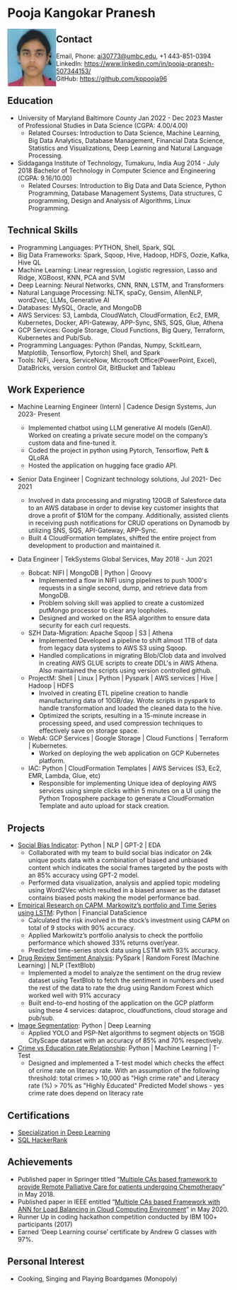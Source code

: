 # Pooja Kangokar Pranesh

<img align="left" src="/data/Pictures/Headshot-Pooja.png" alt="alt text" width="110" height="130">


## Contact

* Email, Phone: ai30773@umbc.edu, +1 443-851-0394
* LinkedIn: https://www.linkedin.com/in/pooja-pranesh-507344153/
* GitHub: https://github.com/kppooja96

## Education

* University of Maryland Baltimore County Jan 2022 - Dec 2023
Master of Professional Studies in Data Science (CGPA: 4.00/4.00)
    * Related Courses: Introduction to Data Science, Machine Learning, Big Data Analytics, Database Management, Financial Data Science, Statistics and Visualizations, Deep Learning and Natural Language Processing.
* Siddaganga Institute of Technology, Tumakuru, India Aug 2014 - July 2018
Bachelor of Technology in Computer Science and Engineering (CGPA: 9.16/10.00)
    * Related Courses: Introduction to Big Data and Data Science, Python Programming, Database Management Systems, Data structures, C programming, Design and Analysis of Algorithms, Linux Programming.

## Technical Skills

* Programming Languages: PYTHON, Shell, Spark, SQL
* Big Data Frameworks: Spark, Sqoop, Hive, Hadoop, HDFS, Oozie, Kafka, Hive QL
* Machine Learning: Linear regression, Logistic regression, Lasso and Ridge, XGBoost, KNN, PCA and SVM
* Deep Learning: Neural Networks, CNN, RNN, LSTM, and Transformers
* Natural Language Processing: NLTK, spaCy, Gensim, AllenNLP, word2vec, LLMs, Generative AI
* Databases: MySQL, Oracle, and MongoDB
* AWS Services: S3, Lambda, CloudWatch, CloudFormation, Ec2, EMR, Kubernetes, Docker, API-Gateway, APP-Sync, SNS, SQS, Glue, Athena
* GCP Services: Google Storage, Cloud Functions, Big Query, Terraform, Kubernetes and Pub/Sub.
* Programming Languages: Python (Pandas, Numpy, SckitLearn, Matplotlib, Tensorflow, Pytorch) Shell, and Spark
* Tools: NiFi, Jeera, ServiceNow, Microsoft Office(PowerPoint, Excel), DataBricks, version control Git, BitBucket and Tableau

## Work Experience

* Machine Learning Engineer (Intern) | Cadence Design Systems, Jun 2023- Present
    * Implemented chatbot using LLM generative AI models (GenAI). Worked on creating a private secure model on the company’s custom data and fine-tuned it. 
    * Coded the project in python using Pytorch, Tensorflow, Peft & QLoRA
    * Hosted the application on hugging face gradio API.

* Senior Data Engineer | Cognizant technology solutions, Jul 2021- Dec 2021
    * Involved in data processing and migrating 120GB of Salesforce data to an AWS database in order to devise key customer insights that drove a profit of $10M for the company. Additionally, assisted clients in receiving push notifications for CRUD operations on Dynamodb by utilizing SNS, SQS, API-Gateway, APP-Sync.
    * Built 4 CloudFormation templates, shifted the entire project from development to production and maintained it.

* Data Engineer | TekSystems Global Services, May 2018 - Jun 2021
    * Bobcat: NIFI | MongoDB | Python | Groovy
        * Implemented a flow in NIFI using pipelines to push 1000's requests in a single second, dump, and retrieve data from MongoDB. 
        * Problem solving skill was applied to create a customized putMongo processor to clear any loopholes.
        * Designed and worked on the RSA algorithm to ensure data security for each curl requests.
    * SZH Data-Migration: Apache Sqoop | S3 | Athena
        * Implemented Developed a pipeline to shift almost 1TB of data from legacy data systems to AWS S3 using Sqoop.
        * Handled complications in migrating Blob/Clob data and involved in creating AWS GLUE scripts to create DDL's in AWS Athena. Also maintained the scripts using version controlled github.
    * ProjectM: Shell | Linux | Python | Pyspark | AWS services | Hive | Hadoop | HDFS
        * Involved in creating ETL pipeline creation to handle manufacturing data of 10GB/day. Wrote scripts in pyspark to handle transformation and loaded the cleaned data to the hive.
        * Optimized the scripts, resulting in a 15-minute increase in processing speed, and used compression techniques to effectively save on storage space.
    * WebA: GCP Services | Google Storage | Cloud Functions | Terraform | Kubernetes.
        * Worked on deploying the web application on GCP Kubernetes platform. 
    * IAC: Python | CloudFormation Templates | AWS Services (S3, Ec2, EMR, Lambda, Glue, etc)
        * Responsible for implementing Unique idea of deploying AWS services using simple clicks within 5 minutes on a UI using the Python Troposphere package to generate a CloudFormation Template and auto upload for stack creation.


## Projects

* [Social Bias Indicator](https://github.com/kppooja96/Social_bias_indicator): Python | NLP | GPT-2 | EDA 
    * Collaborated with my team to build social bias indicator on 24k unique posts data with a combination of biased and unbiased content which indicates the social frames targeted by the posts with an 85% accuracy using GPT-2 model.
    * Performed data visualization, analysis and applied topic modeling using Word2Vec which resulted in a biased answer as the dataset contains biased posts making the model performance bad.
* [Empirical Research on CAPM, Markowitz’s portfolio and Time Series using LSTM](https://github.com/kppooja96/CAPM_Markowitz): Python | Financial DataScience
    * Calculated the risk involved in the stock’s investment using CAPM on total of 9 stocks with 90% accuracy.
    * Applied Markowitz’s portfolio analysis to check the portfolio performance which showed 33% returns over/year.
    * Predicted time-series stock data using LSTM with 93% accuracy.
* [Drug Review Sentiment Analysis](https://github.com/kppooja96/Drug-Analysis): PySpark | Random Forest (Machine Learning) | NLP (TextBlob)
    * Implemented a model to analyze the sentiment on the drug review dataset using TextBlob to fetch the sentiment in numbers and used the rest of the data to rate the drug using Random Forest which worked well with 91% accuracy
    * Built end-to-end hosting of the application on the GCP platform using these 4 services: dataproc, cloudfunctions, cloud storage and pub/sub.
* [Image Segmentation](https://github.com/kppooja96/CityScape): Python | Deep Learning 
    * Applied YOLO and PSP-Net algorithms to segment objects on 15GB CityScape dataset with an accuracy of 85% and 70% respectively.
* [Crime vs Education rate Relationship](https://github.com/kppooja96/Statistical-analysis-on-LiteracyRate-vs-CrimeRate): Python | Machine Learning | T-Test
    * Designed and implemented a T-test model which checks the effect of crime rate on literacy rate. With an assumption of the following threshold: total crimes > 10,000 as "High crime rate" and Literacy rate (%) > 70% as "Highly Educated" Predicted Model shows - yes crime rate does depend on literacy rate
 
## Certifications

* [Specialization in Deep Learning](https://www.coursera.org/account/accomplishments/specialization/certificate/66APEJ652YN2)
* [SQL HackerRank](https://www.hackerrank.com/certificates/e823d6fd57e0)

## Achievements

* Published paper in Springer titled “[Multiple CAs based framework to provide Remote Palliative Care for patients undergoing Chemotherapy](https://www.springerprofessional.de/en/multiple-cas-based-framework-to-provide-remote-palliative-care-f/16947790)” in May 2018.   
* Published paper in IEEE entitled “[Multiple CAs based Framework with ANN for Load Balancing in Cloud Computing Environment](https://ieeexplore.ieee.org/abstract/document/9057813)” in May 2020.
* Runner Up in coding hackathon competition conducted by IBM 100+ participants (2017)
* Earned ‘Deep Learning course’ certificate by Andrew G classes with 97%.

## Personal Interest

* Cooking, Singing and Playing Boardgames (Monopoly)
